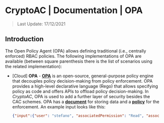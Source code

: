 # CryptoAC | Documentation | OPA

> Last Update: 17/12/2021

## Introduction

The Open Policy Agent (OPA) allows defining traditional (i.e., centrally enforced) RBAC policies. The following implementations of OPA are available (between square parenthesis there is the list of scenarios using the related implementation):
* [Cloud] **OPA** - [**OPA**](https://www.openpolicyagent.org/) is an open-source, general-purpose policy engine that decouples policy decision-making from policy enforcement. OPA provides a high-level declarative language (Rego) that allows specifying policy as code and offers APIs to offload policy decision-making. In *CryptoAC*, OPA is used to add a further layer of security besides the CAC schemes. OPA has a [**document**](./OPARBACDocumentExample.json) for storing data and a [**policy**](./OPARBACPolicy.rego) for the enforcement. An example input looks like this:

    ```json
    {"input":{"user": "stefano", "associatedPermission": "Read", "associatedFile":"exam"}}
    ```